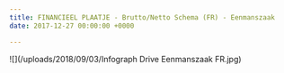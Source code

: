 ```yaml
---
title: FINANCIEEL PLAATJE - Brutto/Netto Schema (FR) - Eenmanszaak
date: 2017-12-27 00:00:00 +0000

---
```

![](/uploads/2018/09/03/Infograph Drive Eenmanszaak FR.jpg)
